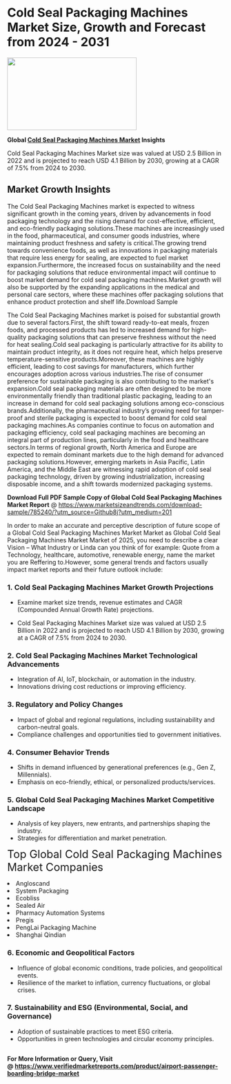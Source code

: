 <H1>Cold Seal Packaging Machines Market Size, Growth and Forecast from 2024 - 2031</H1><img class="aligncenter size-medium wp-image-584254" src="https://thirdeyenews.in/wp-content/uploads/2024/09/Global-Market-Research-300x168.jpeg" alt="" width="300" height="168" /><p><strong>Global&nbsp;<a href="https://www.marketsizeandtrends.com/download-sample/785240/?utm_source=Github8j?utm_medium=201">Cold Seal Packaging Machines Market</a> Insights</strong></p><p>Cold Seal Packaging Machines Market size was valued at USD 2.5 Billion in 2022 and is projected to reach USD 4.1 Billion by 2030, growing at a CAGR of 7.5% from 2024 to 2030.</p><p><h2>Market Growth Insights</h2> <p>The Cold Seal Packaging Machines market is expected to witness significant growth in the coming years, driven by advancements in food packaging technology and the rising demand for cost-effective, efficient, and eco-friendly packaging solutions.These machines are increasingly used in the food, pharmaceutical, and consumer goods industries, where maintaining product freshness and safety is critical.The growing trend towards convenience foods, as well as innovations in packaging materials that require less energy for sealing, are expected to fuel market expansion.Furthermore, the increased focus on sustainability and the need for packaging solutions that reduce environmental impact will continue to boost market demand for cold seal packaging machines.Market growth will also be supported by the expanding applications in the medical and personal care sectors, where these machines offer packaging solutions that enhance product protection and shelf life.Download Sample</p> <p>The Cold Seal Packaging Machines market is poised for substantial growth due to several factors.First, the shift toward ready-to-eat meals, frozen foods, and processed products has led to increased demand for high-quality packaging solutions that can preserve freshness without the need for heat sealing.Cold seal packaging is particularly attractive for its ability to maintain product integrity, as it does not require heat, which helps preserve temperature-sensitive products.Moreover, these machines are highly efficient, leading to cost savings for manufacturers, which further encourages adoption across various industries.The rise of consumer preference for sustainable packaging is also contributing to the market's expansion.Cold seal packaging materials are often designed to be more environmentally friendly than traditional plastic packaging, leading to an increase in demand for cold seal packaging solutions among eco-conscious brands.Additionally, the pharmaceutical industry’s growing need for tamper-proof and sterile packaging is expected to boost demand for cold seal packaging machines.As companies continue to focus on automation and packaging efficiency, cold seal packaging machines are becoming an integral part of production lines, particularly in the food and healthcare sectors.In terms of regional growth, North America and Europe are expected to remain dominant markets due to the high demand for advanced packaging solutions.However, emerging markets in Asia Pacific, Latin America, and the Middle East are witnessing rapid adoption of cold seal packaging technology, driven by growing industrialization, increasing disposable income, and a shift towards modernized packaging systems.</p><p><span class=""><strong>Download Full PDF Sample Copy of Global Cold Seal Packaging Machines Market Report</strong> @ <a href="https://www.marketsizeandtrends.com/download-sample/785240/?utm_source=Github8j?utm_medium=201" target="_blank">https://www.marketsizeandtrends.com/download-sample/785240/?utm_source=Github8j?utm_medium=201</a></span></p><p>In order to make an accurate and perceptive description of future scope of a Global&nbsp;Cold Seal Packaging Machines Market Market as Global&nbsp;Cold Seal Packaging Machines Market Market of 2025, you need to describe a clear Vision &ndash; What Industry or Linda can you think of for example: Quote from a Technology, healthcare, automotive, renewable energy, name the market you are Reffering to.However, some general trends and factors usually impact market reports and their future outlook include:</p><h3>1.&nbsp;<strong>Cold Seal Packaging Machines Market Growth Projections</strong></h3><ul><li>Examine market size trends, revenue estimates and CAGR (Compounded Annual Growth Rate) projections.</li><li><p>Cold Seal Packaging Machines Market size was valued at USD 2.5 Billion in 2022 and is projected to reach USD 4.1 Billion by 2030, growing at a CAGR of 7.5% from 2024 to 2030.</p></li></ul><h3>2.&nbsp;<strong>Cold Seal Packaging Machines Market Technological Advancements</strong></h3><ul><li>Integration of AI, IoT, blockchain, or automation in the industry.</li><li>Innovations driving cost reductions or improving efficiency.</li></ul><h3>3.&nbsp;<strong>Regulatory and Policy Changes</strong></h3><ul><li>Impact of global and regional regulations, including sustainability and carbon-neutral goals.</li><li>Compliance challenges and opportunities tied to government initiatives.</li></ul><h3>4.&nbsp;<strong>Consumer Behavior Trends</strong></h3><ul><li>Shifts in demand influenced by generational preferences (e.g., Gen Z, Millennials).</li><li>Emphasis on eco-friendly, ethical, or personalized products/services.</li></ul><h3>5.&nbsp;<strong>Global Cold Seal Packaging Machines Market Competitive Landscape</strong></h3><ul><li>Analysis of key players, new entrants, and partnerships shaping the industry.</li><li>Strategies for differentiation and market penetration.</li></ul><p data-pm-slice="1 1 []"><span style="color: inherit; font-family: inherit; font-size: 25px;">Top Global Cold Seal Packaging Machines Market Companies</span></p><div class="" data-test-id=""><p><li>Angloscand</li><li> System Packaging</li><li> Ecobliss</li><li> Sealed Air</li><li> Pharmacy Automation Systems</li><li> Pregis</li><li> PengLai Packaging Machine</li><li> Shanghai Qindian</li></p></div><h3>6.&nbsp;<strong>Economic and Geopolitical Factors</strong></h3><ul><li>Influence of global economic conditions, trade policies, and geopolitical events.</li><li>Resilience of the market to inflation, currency fluctuations, or global crises.</li></ul><h3>7.&nbsp;<strong>Sustainability and ESG (Environmental, Social, and Governance)</strong></h3><ul><li>Adoption of sustainable practices to meet ESG criteria.</li><li>Opportunities in green technologies and circular economy principles.</li></ul><h2><strong style="font-size: 14px;">For More Information or Query, Visit @&nbsp;</strong><a style="background-color: #ffffff; font-size: 14px;" href="https://www.marketsizeandtrends.com/report/cold-seal-packaging-machines-market/" target="_blank">https://www.verifiedmarketreports.com/product/airport-passenger-boarding-bridge-market</a></h2>